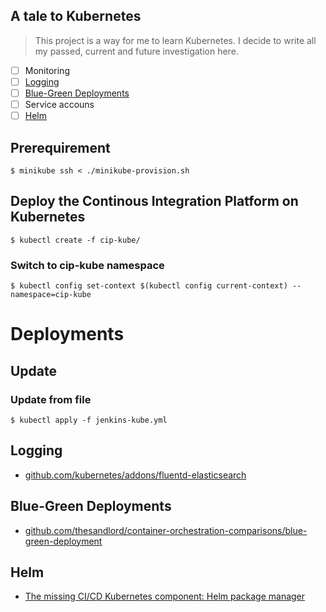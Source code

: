 A tale to Kubernetes
--------------------

> This project is a way for me to learn Kubernetes. I decide to write all my passed, current and future investigation here.


- [ ] Monitoring
- [ ] [Logging](#logging)
- [ ] [Blue-Green Deployments](#blue-green-deployments)
- [ ] Service accouns
- [ ] [Helm](#Helm) 

## Prerequirement

```
$ minikube ssh < ./minikube-provision.sh
```

## Deploy the Continous Integration Platform on Kubernetes

```
$ kubectl create -f cip-kube/
```

### Switch to cip-kube namespace

```
$ kubectl config set-context $(kubectl config current-context) --namespace=cip-kube
```


# Deployments

## Update

### Update from file
```
$ kubectl apply -f jenkins-kube.yml
```

## Logging

- [github.com/kubernetes/addons/fluentd-elasticsearch](https://github.com/kubernetes/kubernetes/tree/master/cluster/addons/fluentd-elasticsearch)

## Blue-Green Deployments

- [github.com/thesandlord/container-orchestration-comparisons/blue-green-deployment](https://github.com/thesandlord/container-orchestration-comparisons/tree/master/blue-green-deployment)

## Helm

- [The missing CI/CD Kubernetes component: Helm package manager](https://medium.com/@gajus/the-missing-ci-cd-kubernetes-component-helm-package-manager-1fe002aac680#.i3tio768o)